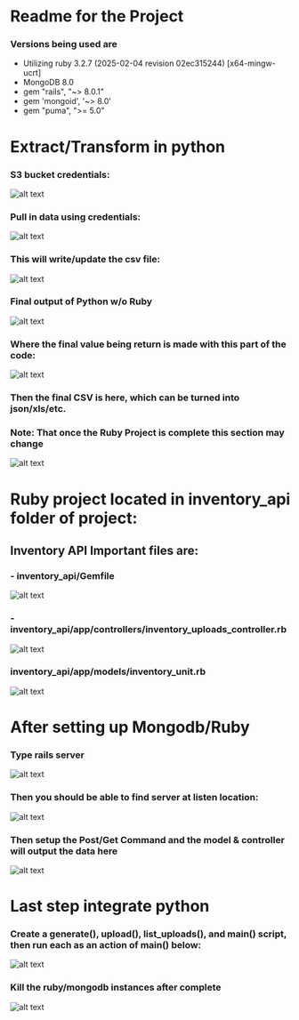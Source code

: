 # Readme for the Project
### Versions being used are
- Utilizing ruby 3.2.7 (2025-02-04 revision 02ec315244) [x64-mingw-ucrt]
- MongoDB 8.0
- gem "rails", "~> 8.0.1"
- gem 'mongoid', '~> 8.0'
- gem "puma", ">= 5.0"


  
# Extract/Transform in python

### S3 bucket credentials:
![alt text](images/image-9.png)

### Pull in data using credentials:
![alt text](images/image-10.png)

### This will write/update the csv file:
![alt text](images/image-11.png)

### Final output of Python w/o Ruby
![alt text](images/image-7.png)

### Where the final value being return is made with this part of the code:
![alt text](images/image-8.png)

### Then the final CSV is here, which can be turned into json/xls/etc.
### Note: That once the Ruby Project is complete this section may change
![alt text](images/image-13.png)





# Ruby project located in inventory_api folder of project:

## Inventory API Important files are:

### - inventory_api/Gemfile
![alt text](images/image-4.png)

### - inventory_api/app/controllers/inventory_uploads_controller.rb
![alt text](images/image-6.png)

### inventory_api/app/models/inventory_unit.rb
![alt text](images/image-5.png)





# After setting up Mongodb/Ruby 
### Type rails server
![alt text](images/image-1.png)

### Then you should be able to find server at listen location:
![alt text](images/image-2.png)

### Then setup the Post/Get Command and the model & controller will output the data here 
![alt text](images/image-3.png)



# Last step integrate python 

### Create a generate(), upload(), list_uploads(), and main() script, then run each as an action of main() below:
![alt text](images/image-14.png)


### Kill the ruby/mongodb instances after complete
![alt text](images/image-15.png)
